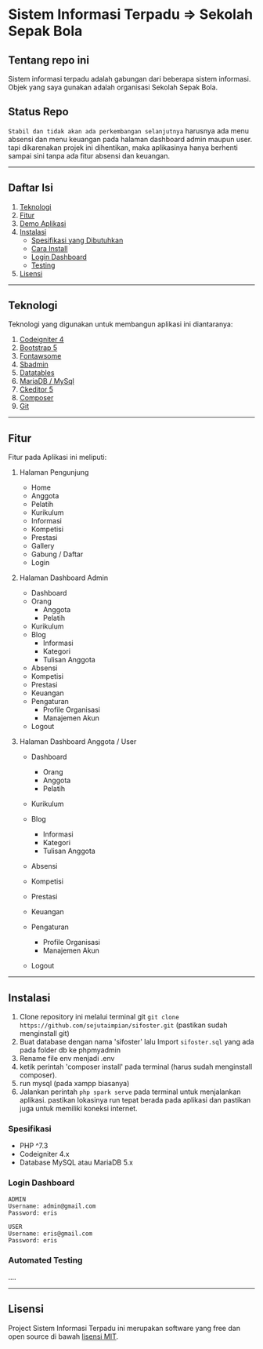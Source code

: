 # Sistem Informasi Terpadu => Sekolah Sepak Bola

## Tentang repo ini

Sistem informasi terpadu adalah gabungan dari beberapa sistem informasi. Objek yang saya gunakan adalah organisasi Sekolah Sepak Bola.

## Status Repo

`Stabil dan tidak akan ada perkembangan selanjutnya`
harusnya ada menu absensi dan menu keuangan pada halaman dashboard admin maupun user. tapi dikarenakan projek ini dihentikan, maka aplikasinya hanya berhenti sampai sini tanpa ada fitur absensi dan keuangan.

<hr>

## Daftar Isi

1. [Teknologi](#teknologi)
2. [Fitur](#fitur)
3. [Demo Aplikasi](#demo-aplikasi)
4. [Instalasi](#instalasi)
   - [Spesifikasi yang Dibutuhkan](#spesifikasi)
   - [Cara Install](#cara-install)
   - [Login Dashboard](#cara-install)
   - [Testing](#automated-testing)
5. [Lisensi](#license)

<hr>

## Teknologi

Teknologi yang digunakan untuk membangun aplikasi ini diantaranya:

1. [Codeigniter 4](https://codeigniter.com/)
2. [Bootstrap 5](https://getbootstrap.com/)
3. [Fontawsome](https://fontawesome.com/)
4. [Sbadmin](https://github.com/startbootstrap/startbootstrap-sb-admin)
5. [Datatables](https://datatables.net/)
6. [MariaDB / MySql](https://mariadb.org/)
7. [Ckeditor 5](https://ckeditor.com/)
8. [Composer](https://getcomposer.org/)
9. [Git](https://git-scm.com/downloads)

<hr>

## Fitur

Fitur pada Aplikasi ini meliputi:

1. Halaman Pengunjung

   - Home
   - Anggota
   - Pelatih
   - Kurikulum
   - Informasi
   - Kompetisi
   - Prestasi
   - Gallery
   - Gabung / Daftar
   - Login

2. Halaman Dashboard Admin

   - Dashboard
   - Orang
     - Anggota
     - Pelatih
   - Kurikulum
   - Blog
     - Informasi
     - Kategori
     - Tulisan Anggota
   - Absensi
   - Kompetisi
   - Prestasi
   - Keuangan
   - Pengaturan
     - Profile Organisasi
     - Manajemen Akun
   - Logout

3. Halaman Dashboard Anggota / User

   - Dashboard

     - Orang
     - Anggota
     - Pelatih

   - Kurikulum
   - Blog

     - Informasi
     - Kategori
     - Tulisan Anggota

   - Absensi
   - Kompetisi
   - Prestasi
   - Keuangan
   - Pengaturan

     - Profile Organisasi
     - Manajemen Akun

   - Logout

<hr>

## Instalasi

1. Clone repository ini melalui terminal git `git clone https://github.com/sejutaimpian/sifoster.git` (pastikan sudah menginstall git)
2. Buat database dengan nama 'sifoster' lalu Import `sifoster.sql` yang ada pada folder db ke phpmyadmin
3. Rename file env menjadi .env
4. ketik perintah 'composer install' pada terminal (harus sudah menginstall composer).
5. run mysql (pada xampp biasanya)
6. Jalankan perintah `php spark serve` pada terminal untuk menjalankan aplikasi. pastikan lokasinya run tepat berada pada aplikasi dan pastikan juga untuk memiliki koneksi internet.

### Spesifikasi

- PHP ^7.3
- Codeigniter 4.x
- Database MySQL atau MariaDB 5.x

### Login Dashboard

```
ADMIN
Username: admin@gmail.com
Password: eris

USER
Username: eris@gmail.com
Password: eris
```

### Automated Testing

....

<hr>

## Lisensi

Project Sistem Informasi Terpadu ini merupakan software yang free dan open source di bawah [lisensi MIT](LICENSE).
